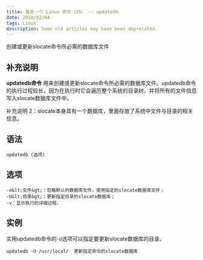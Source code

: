 ```yaml
---
title: 每天一个 Linux 命令（35） -- updatedb
date: 2018/02/04
tags: Linux
description: Some old articles may have been deprecated.
---
```


创建或更新slocate命令所必需的数据库文件

## 补充说明

**updatedb命令** 用来创建或更新slocate命令所必需的数据库文件。updatedb命令的执行过程较长，因为在执行时它会遍历整个系统的目录树，并将所有的文件信息写入slocate数据库文件中。

补充说明 2：slocate本身具有一个数据库，里面存放了系统中文件与目录的相关信息。

## 语法

``` plain
updatedb (选项)
```
## 选项

``` plain
-o&lt;文件&gt;：忽略默认的数据库文件，使用指定的slocate数据库文件；
-U&lt;目录&gt;：更新指定目录的slocate数据库；
-v：显示执行的详细过程。
```
## 实例

实用updatedb命令的`-U`选项可以指定要更新slocate数据库的目录。

``` plain
updatedb -U /usr/local/  更新指定命令的slocate数据库
```
